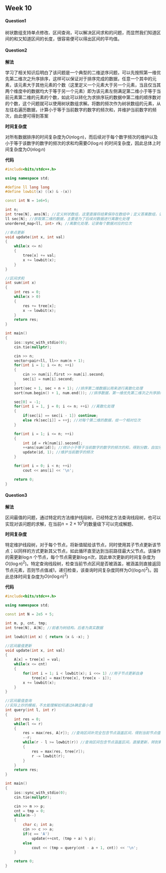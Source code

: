 ## Week 10

#### Question1

树状数组支持单点修改、区间查询，可以解决区间求和的问题，而显然我们知道区间的和又知道区间的长度，很容易便可以得出区间的平均值。

#### Question2

**解法**

学习了相关知识后明白了该问题是一个典型的二维逆序问题，可以先按照第一维优先第二维次之升序排序，这样可以保证对于排序完成的数据，任意一个其中的元素，该元素大于其他元素的个数（这里定义一个元素大于另一个元素，当且仅当其两个维度中的数据均大于等于另一个元素）即为该元素左侧满足第二维小于等于当前元素第二维的元素的个数，如此可以转化为求排序玩的数据中第二维的顺序数对的个数，这个问题就可以使用树状数组求解。将数的频次作为树状数组的元素，从左往右遍历数据，计算小于等于当前数字的数字的频次和，并维护当前数字的频次，由此便可得到答案

**时间复杂度**

对所有数据排序的时间复杂度为$O(n\log n)$，而后续对于每个数字频次的维护以及小于等于该数字的数字的频次的求和均需要$O(\log n)$ 的时间复杂度，因此总体上时间复杂度为$O(n\log n)$

**代码**

```c++
#include<bits/stdc++.h>

using namespace std;

#define ll long long
#define lowbit(x) ((x) & -(x))

const int N = 1e6+5;

int n;
int tree[N], ans[N]; //定义树状数组，这里直接将结果保存在数组中；定义答案数组，记录每个分数出现次数
ll sec[N]; //获取第二维的数据，主要是为了后续对数据进行离散化处理
unordered_map<ll, int> rk; //离散化处理，记录每个数据对应的位次

//单点更新
void update(int x, int val)
{
    while(x <= n)
    {
        tree[x] += val;
        x += lowbit(x);
    }
}

//区间求和
int sum(int x)
{
    int res = 0;
    while(x > 0)
    {
        res += tree[x];
        x -= lowbit(x);
    }
    return res;
}

int main()
{
    ios::sync_with_stdio(0);
    cin.tie(nullptr);

    cin >> n;
    vector<pair<ll, ll>> num(n + 1);
    for(int i = 1; i <= n; ++i)
    {
        cin >> num[i].first >> num[i].second;
        sec[i] = num[i].second;
    }
    sort(sec + 1, sec + n + 1); //排序第二维数据以用来进行离散化处理
    sort(num.begin() + 1, num.end()); //排序数据，第一维优先第二维次之升序排序

    sec[0] = -1;
    for(int i = 1, j = 0; i <= n; ++i) //离散化处理
    {
        if(sec[i] == sec[i - 1]) continue;
        else rk[sec[i]] = ++j; //对每个第二维的数据，给一个相对位次
    }

    for(int i = 1; i <= n; ++i)
    {
        int id = rk[num[i].second];
        ++ans[sum(id)]; //统计小于等于当前数字的数字的频次的和，得到分数，自加分数出现次数
        update(id, 1); //维护当前数字的频次
    }

    for(int i = 0; i < n; ++i)
        cout << ans[i] << '\n';

    return 0;
}
```

#### Question3

**解法**

区间最值的问题，通过特定的方法维护线段树，已经特定方法查询线段树，也可以实现对该问题的求解，在当前$n=2\times10^5$的数量级下可以完成解题、

**时间复杂度**

特定维护线段树，对于每个节点，将新值赋给该节点，同时使用其子节点更新该节点；以同样的方式更新其父节点，如此循环直至达到当前路径最大父节点。该操作的需更新$\log n$ 个节点，每个节点需更新$\log n$次，因此单次更新的时间复杂度为$O((\log n)^2)$。特定查询线段树，检查当前节点区间是否被涵盖，被涵盖则直接返回节点元素，否则节点值减1，递归检查，该查询时间复杂度同样为$O((\log n)^2)$。因此总体时间复杂度为$O(n(\log n)^2)$

**代码**

```c++
#include<bits/stdc++.h>

using namespace std;

const int N = 2e5 + 5;

int m, p, cnt, tmp;
int tree[N], A[N]; //前者为树结构，后者为真实数据

int lowbit(int x) { return (x & -x); }

//区间最值更新
void update(int x, int val)
{
    A[x] = tree[x] = val;
    while(x <= cnt)
    {
        for(int i = 1; i < lowbit(x); i <<= 1) //用子节点更新自身
            tree[x] = max(tree[x], tree[x - i]);
        x += lowbit(x);
    }
}

//区间最值查询
//实际上抄的模板，不太能理解如何通过A确定最小值
int query(int l, int r)
{
    int res = 0;
    while(l <= r)
    {
        res = max(res, A[r]); //查询区间补完全包含节点涵盖区间，得到当前节点值，更新数据
        --r;
        while(r - l >= lowbit(r)) //查询区间包含节点涵盖区间，直接更新，转到剩余部分
        {
            res = max(res, tree[r]);
            r -= lowbit(r);
        }
    }
    return res;
}

int main()
{
    ios::sync_with_stdio(0);
    cin.tie(nullptr);

    cin >> m >> p;
    cnt = tmp = 0;
    while(m--)
    {
        char c; int a;
        cin >> c >> a;
        if(c == 'A')
            update(++cnt, (tmp + a) % p);
        else
            cout << (tmp = query(cnt - a + 1, cnt)) << '\n';
    }

    return 0;
}
```

